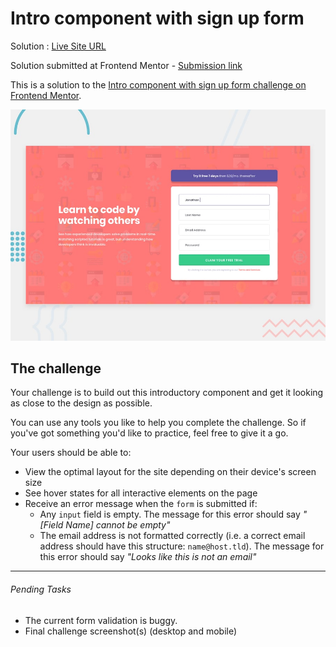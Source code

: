 # Intro component with sign up form

Solution : [Live Site URL](https://frontend-mentor-challenges-ecru.vercel.app/intro-component-with-signup-form/)

Solution submitted  at Frontend Mentor - [Submission link](https://www.frontendmentor.io/solutions/intro-component-with-sign-up-form-8FbkdqORy)

This is a solution to the [Intro component with sign up form challenge on Frontend Mentor](https://www.frontendmentor.io/challenges/intro-component-with-signup-form-5cf91bd49edda32581d28fd1). 

![Design preview for the Intro Component with Signup form coding challenge](./design/desktop-preview.jpg)

## The challenge

Your challenge is to build out this introductory component and get it looking as close to the design as possible.

You can use any tools you like to help you complete the challenge. So if you've got something you'd like to practice, feel free to give it a go.

Your users should be able to:

- View the optimal layout for the site depending on their device's screen size
- See hover states for all interactive elements on the page
- Receive an error message when the `form` is submitted if:
  - Any `input` field is empty. The message for this error should say *"[Field Name] cannot be empty"*
  - The email address is not formatted correctly (i.e. a correct email address should have this structure: `name@host.tld`). The message for this error should say *"Looks like this is not an email"*

---

###### Pending Tasks 

- The current form validation is buggy.
- Final challenge screenshot(s) (desktop and mobile)
